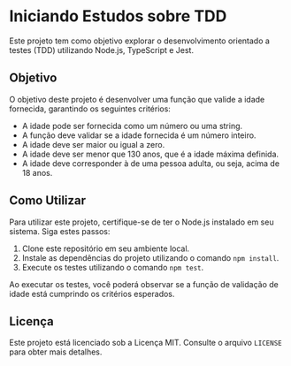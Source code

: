 # Iniciando Estudos sobre TDD

Este projeto tem como objetivo explorar o desenvolvimento orientado a testes (TDD) utilizando Node.js, TypeScript e Jest.

## Objetivo

O objetivo deste projeto é desenvolver uma função que valide a idade fornecida, garantindo os seguintes critérios:

- A idade pode ser fornecida como um número ou uma string.
- A função deve validar se a idade fornecida é um número inteiro.
- A idade deve ser maior ou igual a zero.
- A idade deve ser menor que 130 anos, que é a idade máxima definida.
- A idade deve corresponder à de uma pessoa adulta, ou seja, acima de 18 anos.

## Como Utilizar

Para utilizar este projeto, certifique-se de ter o Node.js instalado em seu sistema. Siga estes passos:

1. Clone este repositório em seu ambiente local.
2. Instale as dependências do projeto utilizando o comando `npm install`.
3. Execute os testes utilizando o comando `npm test`.

Ao executar os testes, você poderá observar se a função de validação de idade está cumprindo os critérios esperados.

## Licença

Este projeto está licenciado sob a Licença MIT. Consulte o arquivo `LICENSE` para obter mais detalhes.
